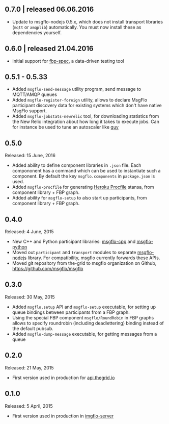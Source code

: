 ## 0.7.0 | released 06.06.2016

* Update to msgflo-nodejs 0.5.x, which does not install transport libraries (`mqtt` or `amqplib`) automatically.
You must now install these as dependencies yourself.

## 0.6.0 | released 21.04.2016

* Initial support for [fbp-spec](https://github.com/flowbased/fbp-spec), a data-driven testing tool

## 0.5.1 - 0.5.33

* Added `msgflo-send-message` utility program, send message to MQTT/AMQP queues
* Added `msgflo-register-foreign` utility, allows to declare MsgFlo participant discovery data
for existing systems which don't have native MsgFlo support.
* Added `msgflo-jobstats-newrelic` tool, for downloading statistics from the New Relic integration
about how long it takes to execute jobs. Can for instance be used to tune an autoscaler like [guv](https://github.com/the-grid/guv)

## 0.5.0

Released: 15 June, 2016

* Added ability to define component libraries in `.json` file.
Each compononent has a command which can be used to instantiate such a component.
By default the key `msgflo.components` in `package.json` is used.
* Added `msgflo-procfile` for generating [Heroku Procfile](https://devcenter.heroku.com/articles/procfile) stansa, from component library + FBP graph.
* Added ability for `msgflo-setup` to also start up participants, from component library + FBP graph.

## 0.4.0

Released: 4 June, 2015

* New C++ and Python participant libraries:
[msgflo-cpp](https://github.com/msgflo/msgflo-cpp) and [msgflo-python](https://github.com/msgflo/msgflo-cpp)
* Moved out `participant` and `transport` modules to separate
[msgflo-nodejs](https://github.com/msgflo/msgflo-nodejs) library.
For compatibility, msgflo currently forwards these APIs.
* Moved git repository from the-grid to msgflo organization on Github, https://github.com/msgflo/msgflo

## 0.3.0

Released: 30 May, 2015

* Added `msgflo.setup` API and `msgflo-setup` executable,
for setting up queue bindings between participants from a FBP graph.
* Using the special FBP component `msgflo/RoundRobin` in FBP graphs
allows to specify roundrobin (including deadlettering) binding instead of the default pubsub.
* Added `msgflo-dump-message` executable, for getting messages from a queue

## 0.2.0

Released: 21 May, 2015

* First version used in production for [api.thegrid.io](http://developer.thegrid.io)

## 0.1.0

Released: 5 April, 2015

* First version used in production in [imgflo-server](http://github.com/jonnor/imgflo-server)
